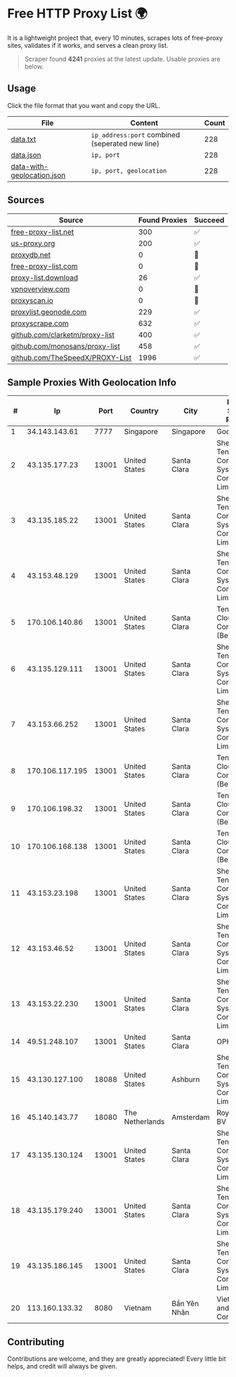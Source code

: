 
# Free HTTP Proxy List 🌍

It is a lightweight project that, every 10 minutes, scrapes lots of free-proxy sites, validates if it works, and serves a clean proxy list.


> Scraper found **4241** proxies at the latest update. Usable proxies are below.

## Usage

Click the file format that you want and copy the URL.


|File|Content|Count|
|----|-------|-----|
|[data.txt](https://raw.githubusercontent.com/themiralay/Proxy-List-World/master/data.txt)|`ip_address:port` combined (seperated new line)|228|
|[data.json](https://raw.githubusercontent.com/themiralay/Proxy-List-World/master/data.json)|`ip, port`|228|
|[data-with-geolocation.json](https://raw.githubusercontent.com/themiralay/Proxy-List-World/master/data-with-geolocation.json)|`ip, port, geolocation`|228|

## Sources

|Source|Found Proxies|Succeed|
|------|-------------|-------|
|[free-proxy-list.net](https://free-proxy-list.net)|300|✅|
|[us-proxy.org](https://www.us-proxy.org)|200|✅|
|[proxydb.net](http://proxydb.net)|0|🚫|
|[free-proxy-list.com](https://free-proxy-list.com/?page=&port=&type%5B%5D=http&type%5B%5D=https&up_time=0&search=Search)|0|🚫|
|[proxy-list.download](https://www.proxy-list.download/HTTP)|26|✅|
|[vpnoverview.com](https://vpnoverview.com/privacy/anonymous-browsing/free-proxy-servers)|0|🚫|
|[proxyscan.io](https://www.proxyscan.io)|0|🚫|
|[proxylist.geonode.com](https://proxylist.geonode.com/api/proxy-list?limit=300&page=1&sort_by=lastChecked&sort_type=desc&protocols=http,https)|229|✅|
|[proxyscrape.com](https://api.proxyscrape.com/v2/?request=displayproxies&protocol=http&timeout=10000&country=all&ssl=all&anonymity=all)|632|✅|
|[github.com/clarketm/proxy-list](https://raw.githubusercontent.com/clarketm/proxy-list/master/proxy-list-raw.txt)|400|✅|
|[github.com/monosans/proxy-list](https://raw.githubusercontent.com/monosans/proxy-list/main/proxies/http.txt)|458|✅|
|[github.com/TheSpeedX/PROXY-List](https://raw.githubusercontent.com/TheSpeedX/PROXY-List/master/http.txt)|1996|✅|


## Sample Proxies With Geolocation Info

|#|Ip|Port|Country|City|Internet Service Provider|
|-|--|----|-------|----|-------------------------|
|1|34.143.143.61|7777|Singapore|Singapore|Google LLC|
|2|43.135.177.23|13001|United States|Santa Clara|Shenzhen Tencent Computer Systems Company Limited|
|3|43.135.185.22|13001|United States|Santa Clara|Shenzhen Tencent Computer Systems Company Limited|
|4|43.153.48.129|13001|United States|Santa Clara|Shenzhen Tencent Computer Systems Company Limited|
|5|170.106.140.86|13001|United States|Santa Clara|Tencent Cloud Computing (Beijing) Co|
|6|43.135.129.111|13001|United States|Santa Clara|Shenzhen Tencent Computer Systems Company Limited|
|7|43.153.66.252|13001|United States|Santa Clara|Shenzhen Tencent Computer Systems Company Limited|
|8|170.106.117.195|13001|United States|Santa Clara|Tencent Cloud Computing (Beijing) Co|
|9|170.106.198.32|13001|United States|Santa Clara|Tencent Cloud Computing (Beijing) Co|
|10|170.106.168.138|13001|United States|Santa Clara|Tencent Cloud Computing (Beijing) Co|
|11|43.153.23.198|13001|United States|Santa Clara|Shenzhen Tencent Computer Systems Company Limited|
|12|43.153.46.52|13001|United States|Santa Clara|Shenzhen Tencent Computer Systems Company Limited|
|13|43.153.22.230|13001|United States|Santa Clara|Shenzhen Tencent Computer Systems Company Limited|
|14|49.51.248.107|13001|United States|Santa Clara|OPHL|
|15|43.130.127.100|18088|United States|Ashburn|Shenzhen Tencent Computer Systems Company Limited|
|16|45.140.143.77|18080|The Netherlands|Amsterdam|RoyaleHosting BV|
|17|43.135.130.124|13001|United States|Santa Clara|Shenzhen Tencent Computer Systems Company Limited|
|18|43.135.179.240|13001|United States|Santa Clara|Shenzhen Tencent Computer Systems Company Limited|
|19|43.135.186.145|13001|United States|Santa Clara|Shenzhen Tencent Computer Systems Company Limited|
|20|113.160.133.32|8080|Vietnam|Bẩn Yên Nhân|VietNam Post and Telecom Corporation|



## Contributing

Contributions are welcome, and they are greatly appreciated! Every
little bit helps, and credit will always be given.

